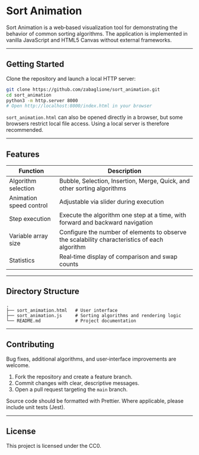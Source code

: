 # Sort Animation

Sort Animation is a web‑based visualization tool for demonstrating the behavior of common sorting algorithms. The application is implemented in vanilla JavaScript and HTML5 Canvas without external frameworks.

---

## Getting Started

Clone the repository and launch a local HTTP server:

```bash
git clone https://github.com/zabaglione/sort_animation.git
cd sort_animation
python3 -m http.server 8000
# Open http://localhost:8000/index.html in your browser
```

`sort_animation.html` can also be opened directly in a browser, but some browsers restrict local file access. Using a local server is therefore recommended.

---

## Features

| Function                | Description                                                                                   |
| ----------------------- | --------------------------------------------------------------------------------------------- |
| Algorithm selection     | Bubble, Selection, Insertion, Merge, Quick, and other sorting algorithms                      |
| Animation speed control | Adjustable via slider during execution                                                        |
| Step execution          | Execute the algorithm one step at a time, with forward and backward navigation                |
| Variable array size     | Configure the number of elements to observe the scalability characteristics of each algorithm |
| Statistics              | Real‑time display of comparison and swap counts                                               |

---

## Directory Structure

```
.
├── sort_animation.html   # User interface
├── sort_animation.js     # Sorting algorithms and rendering logic
└── README.md             # Project documentation
```

---

## Contributing

Bug fixes, additional algorithms, and user‑interface improvements are welcome.

1. Fork the repository and create a feature branch.
2. Commit changes with clear, descriptive messages.
3. Open a pull request targeting the `main` branch.

Source code should be formatted with Prettier. Where applicable, please include unit tests (Jest).

---

## License

This project is licensed under the CC0.


